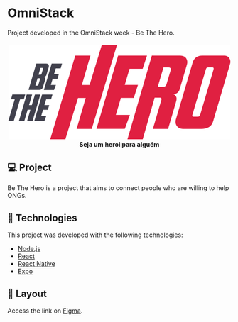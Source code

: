 # OmniStack
Project developed in the OmniStack week - Be The Hero.

<h4 align="center">
<img src="./frontend/src/assets/logo.svg"/>
<br>Seja um heroi para alguém
</h4>

## 💻 Project

Be The Hero is a project that aims to connect people who are willing to help ONGs.

## :rocket: Technologies

This project was developed with the following technologies:

- [Node.js](https://nodejs.org/en/) 
- [React](https://reactjs.org)
- [React Native](https://facebook.github.io/react-native/)
- [Expo](https://expo.io/)

## 🔖 Layout

Access the link on [Figma](https://www.figma.com/file/2C2yvw7jsCOGmaNUDftX9n/Be-The-Hero---OmniStack-11?node-id=0%3A1).
